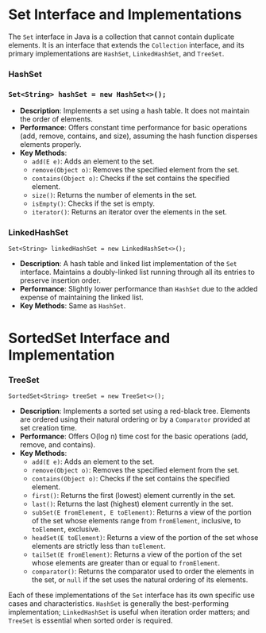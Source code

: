 # Set Interface and Implementations

The `Set` interface in Java is a collection that cannot contain duplicate elements. It is an interface that extends the `Collection` interface, and its primary implementations are `HashSet`, `LinkedHashSet`, and `TreeSet`.

### HashSet

### `Set<String> hashSet = new HashSet<>();`

- **Description**: Implements a set using a hash table. It does not maintain the order of elements.
- **Performance**: Offers constant time performance for basic operations (add, remove, contains, and size), assuming the hash function disperses elements properly.
- **Key Methods**:
  - `add(E e)`: Adds an element to the set.
  - `remove(Object o)`: Removes the specified element from the set.
  - `contains(Object o)`: Checks if the set contains the specified element.
  - `size()`: Returns the number of elements in the set.
  - `isEmpty()`: Checks if the set is empty.
  - `iterator()`: Returns an iterator over the elements in the set.

### LinkedHashSet

`Set<String> linkedHashSet = new LinkedHashSet<>();`

- **Description**: A hash table and linked list implementation of the `Set` interface. Maintains a doubly-linked list running through all its entries to preserve insertion order.
- **Performance**: Slightly lower performance than `HashSet` due to the added expense of maintaining the linked list.
- **Key Methods**: Same as `HashSet`.

# SortedSet Interface and Implementation

### TreeSet

`SortedSet<String> treeSet = new TreeSet<>();`

- **Description**: Implements a sorted set using a red-black tree. Elements are ordered using their natural ordering or by a `Comparator` provided at set creation time.
- **Performance**: Offers O(log n) time cost for the basic operations (add, remove, and contains).
- **Key Methods**:
  - `add(E e)`: Adds an element to the set.
  - `remove(Object o)`: Removes the specified element from the set.
  - `contains(Object o)`: Checks if the set contains the specified element.
  - `first()`: Returns the first (lowest) element currently in the set.
  - `last()`: Returns the last (highest) element currently in the set.
  - `subSet(E fromElement, E toElement)`: Returns a view of the portion of the set whose elements range from `fromElement`, inclusive, to `toElement`, exclusive.
  - `headSet(E toElement)`: Returns a view of the portion of the set whose elements are strictly less than `toElement`.
  - `tailSet(E fromElement)`: Returns a view of the portion of the set whose elements are greater than or equal to `fromElement`.
  - `comparator()`: Returns the comparator used to order the elements in the set, or `null` if the set uses the natural ordering of its elements.

Each of these implementations of the `Set` interface has its own specific use cases and characteristics. `HashSet` is generally the best-performing implementation; `LinkedHashSet` is useful when iteration order matters; and `TreeSet` is essential when sorted order is required.

